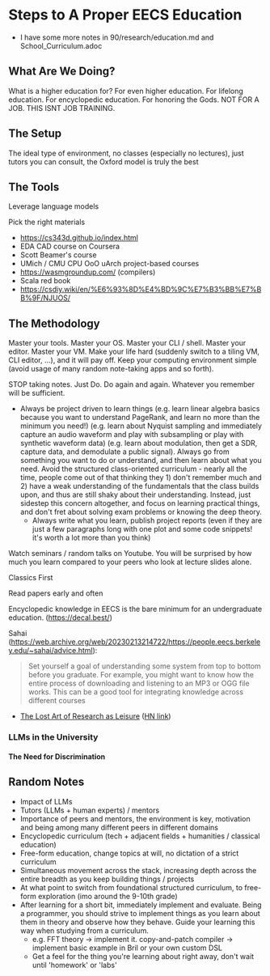 # Steps to A Proper EECS Education

- I have some more notes in 90/research/education.md and School_Curriculum.adoc

## What Are We Doing?

What is a higher education for? For even higher education. For lifelong education. For encyclopedic education. For honoring the Gods. NOT FOR A JOB. THIS ISNT JOB TRAINING.

## The Setup

The ideal type of environment, no classes (especially no lectures), just tutors you can consult, the Oxford model is truly the best

## The Tools

Leverage language models

Pick the right materials

- https://cs343d.github.io/index.html
- EDA CAD course on Coursera
- Scott Beamer's course
- UMich / CMU CPU OoO uArch project-based courses
- https://wasmgroundup.com/ (compilers)
- Scala red book
- https://csdiy.wiki/en/%E6%93%8D%E4%BD%9C%E7%B3%BB%E7%BB%9F/NJUOS/

## The Methodology

Master your tools. Master your OS. Master your CLI / shell. Master your editor. Master your VM. Make your life hard (suddenly switch to a tiling VM, CLI editor, ...), and it will pay off. Keep your computing environment simple (avoid usage of many random note-taking apps and so forth).

STOP taking notes. Just Do. Do again and again. Whatever you remember will be sufficient.

- Always be project driven to learn things (e.g. learn linear algebra basics because you want to understand PageRank, and learn no more than the minimum you need!) (e.g. learn about Nyquist sampling and immediately capture an audio waveform and play with subsampling or play with synthetic waveform data) (e.g. learn about modulation, then get a SDR, capture data, and demodulate a public signal). Always go from something you want to do or understand, and then learn about what you need. Avoid the structured class-oriented curriculum - nearly all the time, people come out of that thinking they 1) don't remember much and 2) have a weak understanding of the fundamentals that the class builds upon, and thus are still shaky about their understanding. Instead, just sidestep this concern altogether, and focus on learning practical things, and don't fret about solving exam problems or knowing the deep theory.
  - Always write what you learn, publish project reports (even if they are just a few paragraphs long with one plot and some code snippets! it's worth a lot more than you think)

Watch seminars / random talks on Youtube. You will be surprised by how much you learn compared to your peers who look at lecture slides alone.

Classics First

Read papers early and often


Encyclopedic knowledge in EECS is the bare minimum for an undergraduate education. (https://decal.best/)

Sahai (https://web.archive.org/web/20230213214722/https://people.eecs.berkeley.edu/~sahai/advice.html):

> Set yourself a goal of understanding some system from top to bottom before you graduate. For example, you might want to know how the entire process of downloading and listening to an MP3 or OGG file works. This can be a good tool for integrating knowledge across different courses

- [The Lost Art of Research as Leisure](https://kasurian.com/p/research-as-leisure) ([HN link](https://news.ycombinator.com/item?id=43410061))

### LLMs in the University

#### The Need for Discrimination

## Random Notes

- Impact of LLMs
- Tutors (LLMs + human experts) / mentors
- Importance of peers and mentors, the environment is key, motivation and being among many different peers in different domains
- Encyclopedic curriculum (tech + adjacent fields + humanities / classical education)
- Free-form education, change topics at will, no dictation of a strict curriculum
- Simultaneous movement across the stack, increasing depth across the entire breadth as you keep building things / projects
- At what point to switch from foundational structured curriculum, to free-form exploration (imo around the 9-10th grade)
- After learning for a short bit, immediately implement and evaluate. Being a programmer, you should strive to implement things as you learn about them in theory and observe how they behave. Guide your learning this way when studying from a curriculum.
  - e.g. FFT theory -> implement it. copy-and-patch compiler -> implement basic example in Bril or your own custom DSL
  - Get a feel for the thing you're learning about right away, don't wait until 'homework' or 'labs'
